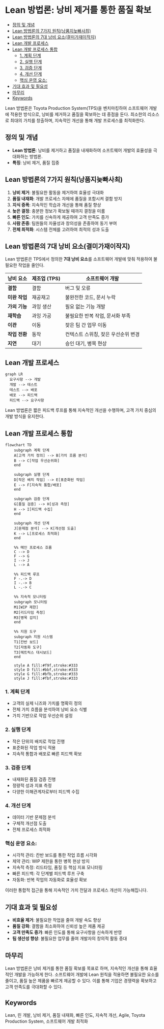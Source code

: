 # Lean 방법론: 낭비 제거를 통한 품질 확보

<!-- mtoc-start -->

- [정의 및 개념](#정의-및-개념)
- [Lean 방법론의 7가지 원칙(낭품지늦빠사최)](#lean-방법론의-7가지-원칙낭품지늦빠사최)
- [Lean 방법론의 7대 낭비 요소(결미가재이작지)](#lean-방법론의-7대-낭비-요소결미가재이작지)
- [Lean 개발 프로세스](#lean-개발-프로세스)
- [Lean 개발 프로세스 통합](#lean-개발-프로세스-통합)
  - [1. 계획 단계](#1-계획-단계)
  - [2. 실행 단계](#2-실행-단계)
  - [3. 검증 단계](#3-검증-단계)
  - [4. 개선 단계](#4-개선-단계)
  - [핵심 운영 요소:](#핵심-운영-요소)
- [기대 효과 및 필요성](#기대-효과-및-필요성)
- [마무리](#마무리)
- [Keywords](#keywords)

<!-- mtoc-end -->

Lean 방법론은 Toyota Production System(TPS)을 벤치마킹하여 소프트웨어 개발에 적용한 방식으로, 낭비를 제거하고 품질을 확보하는 데 중점을 둔다. 최소한의 리소스로 최대의 가치를 창출하며, 지속적인 개선을 통해 개발 프로세스를 최적화한다.

## 정의 및 개념

- **Lean 방법론**: 낭비를 제거하고 품질을 내재화하여 소프트웨어 개발의 효율성을 극대화하는 방법론.
- **특징**: 낭비 제거, 품질 집중

## Lean 방법론의 7가지 원칙(낭품지늦빠사최)

1. **낭비 제거**: 불필요한 활동을 제거하여 효율성 극대화
2. **품질 내재화**: 개발 프로세스 자체에 품질을 포함시켜 결함 방지
3. **지식 증폭**: 지속적인 학습과 개선을 통해 품질 향상
4. **늦은 결정**: 충분한 정보가 확보될 때까지 결정을 미룸
5. **빠른 인도**: 가치를 신속하게 제공하여 고객 만족도 증가
6. **사람 존중**: 팀원들의 자율성과 창의성을 존중하여 동기 부여
7. **전체 최적화**: 시스템 전체를 고려하여 최적의 성과 도출

## Lean 방법론의 7대 낭비 요소(결미가재이작지)

Lean 방법론은 TPS에서 정의한 **7대 낭비 요소**를 소프트웨어 개발에 맞춰 적용하여 불필요한 작업을 줄인다.

| 낭비 요소     | 제조업 (TPS) | 소프트웨어 개발                     |
| ------------- | ------------ | ----------------------------------- |
| **결함**      | 결함         | 버그 및 오류                        |
| **미완 작업** | 재공재고     | 불완전한 코드, 문서 누락            |
| **가외 기능** | 과잉 생산    | 필요 없는 기능 개발                 |
| **재학습**    | 과잉 가공    | 불필요한 반복 작업, 문서화 부족     |
| **이관**      | 이동         | 잦은 팀 간 업무 이동                |
| **작업 전환** | 동작         | 컨텍스트 스위칭, 잦은 우선순위 변경 |
| **지연**      | 대기         | 승인 대기, 병목 현상                |

## Lean 개발 프로세스

```mermaid
graph LR
  요구사항 --> 개발
  개발 --> 테스트
  테스트 --> 배포
  배포 --> 피드백
  피드백 --> 요구사항
```

Lean 방법론은 짧은 피드백 루프를 통해 지속적인 개선을 수행하며, 고객 가치 중심의 개발 방식을 유지한다.

## Lean 개발 프로세스 통합

```mermaid
flowchart TD
    subgraph 계획 단계
    A[고객 가치 정의] --> B[가치 흐름 분석]
    B --> C[작업 우선순위화]
    end

    subgraph 실행 단계
    D[작은 배치 작업] --> E[표준화된 작업]
    E --> F[지속적 통합/배포]
    end

    subgraph 검증 단계
    G[품질 검증] --> H[성과 측정]
    H --> I[피드백 수집]
    end

    subgraph 개선 단계
    J[문제점 분석] --> K[개선점 도출]
    K --> L[프로세스 최적화]
    end

    %% 메인 프로세스 흐름
    C --> D
    F --> G
    I --> J
    L --> A

    %% 피드백 루프
    F -.-> D
    I -.-> B
    L -.-> C

    %% 지속적 모니터링
    subgraph 모니터링
    M1[WIP 제한]
    M2[리드타임 측정]
    M3[병목 감지]
    end

    %% 지원 도구
    subgraph 지원 시스템
    T1[칸반 보드]
    T2[자동화 도구]
    T3[메트릭스 대시보드]
    end

    style A fill:#f9f,stroke:#333
    style D fill:#bbf,stroke:#333
    style G fill:#bfb,stroke:#333
    style J fill:#fbf,stroke:#333
```

### 1. 계획 단계

- 고객의 실제 니즈와 가치를 명확히 정의
- 전체 가치 흐름을 분석하여 낭비 요소 식별
- 가치 기반으로 작업 우선순위 설정

### 2. 실행 단계

- 작은 단위의 배치로 작업 진행
- 표준화된 작업 방식 적용
- 지속적 통합과 배포로 빠른 피드백 확보

### 3. 검증 단계

- 내재화된 품질 검증 진행
- 정량적 성과 지표 측정
- 다양한 이해관계자로부터 피드백 수집

### 4. 개선 단계

- 데이터 기반 문제점 분석
- 구체적 개선점 도출
- 전체 프로세스 최적화

### 핵심 운영 요소:

- 시각적 관리: 칸반 보드를 통한 작업 흐름 시각화
- 제약 관리: WIP 제한을 통한 병목 현상 방지
- 지속적 측정: 리드타임, 품질 등 핵심 지표 모니터링
- 빠른 피드백: 각 단계별 피드백 루프 구축
- 자동화: 반복 작업의 자동화로 효율성 확보

이러한 통합적 접근을 통해 지속적인 가치 전달과 프로세스 개선이 가능해집니다.

## 기대 효과 및 필요성

- **비효율 제거**: 불필요한 작업을 줄여 개발 속도 향상
- **품질 강화**: 결함을 최소화하여 신뢰성 높은 제품 제공
- **고객 만족도 증가**: 빠른 인도를 통해 요구사항을 신속하게 반영
- **팀 생산성 향상**: 불필요한 업무를 줄여 개발자의 창의적 활동 증대

## 마무리

Lean 방법론은 낭비 제거를 통한 품질 확보를 목표로 하며, 지속적인 개선을 통해 효율적인 개발을 가능하게 한다. 소프트웨어 개발에 Lean 원칙을 적용하면 불필요한 요소를 줄이고, 품질 높은 제품을 빠르게 제공할 수 있다. 이를 통해 기업은 경쟁력을 확보하고 고객 만족도를 극대화할 수 있다.

## Keywords

Lean, 린 개발, 낭비 제거, 품질 내재화, 빠른 인도, 지속적 개선, Agile, Toyota Production System, 소프트웨어 개발 최적화
